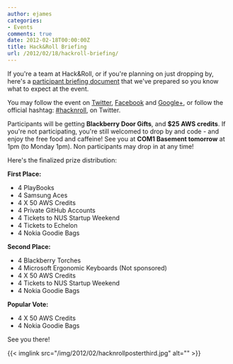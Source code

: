 ```yaml
---
author: ejames
categories:
- Events
comments: true
date: 2012-02-18T00:00:00Z
title: Hack&Roll Briefing
url: /2012/02/18/hackroll-briefing/
---
```


If you're a team at Hack&amp;Roll, or if you're planning on just dropping by, here's a <a href="/img/2012/01/HackRollBriefing.pdf">participant briefing document</a> that we've prepared so you know what to expect at the event.

You may follow the event on <a href="https://twitter.com/nushackers">Twitter</a>, <a href="http://www.facebook.com/pages/NUS-Hackers/164904410234667">Facebook</a> and <a href="https://plus.google.com/116062151863023912691/posts">Google+</a>, or follow the official hashtag: <a href="https://twitter.com/#!/search/%23hacknroll">#hacknroll</a>, on Twitter.

Participants will be getting <strong>Blackberry Door Gifts</strong>, and <strong>$25 AWS credits</strong>. If you're not participating, you're still welcomed to drop by and code - and enjoy the free food and caffeine! See you at <strong>COM1 Basement tomorrow</strong> at 1pm (to Monday 1pm). Non participants may drop in at any time!

Here's the finalized prize distribution:

<strong>First Place:</strong>
<ul>
  <li>4 PlayBooks</li>
  <li>4 Samsung Aces</li>
  <li>4 X 50 AWS Credits</li>
  <li>4 Private GitHub Accounts</li>
  <li>4 Tickets to NUS Startup Weekend</li>
  <li>4 Tickets to Echelon</li>
  <li>4 Nokia Goodie Bags</li>
</ul>
<strong>Second Place:</strong>
<ul>
  <li>4 Blackberry Torches</li>
  <li>4 Microsoft Ergonomic Keyboards (Not sponsored)</li>
  <li>4 X 50 AWS Credits</li>
  <li>4 Tickets to NUS Startup Weekend</li>
  <li>4 Nokia Goodie Bags</li>
</ul>
<strong>Popular Vote:</strong>
<ul>
  <li>4 X 50 AWS Credits</li>
  <li>4 Nokia Goodie Bags</li>
</ul>

See you there!

{{< imglink src="/img/2012/02/hacknrollposterthird.jpg" alt="" >}}
